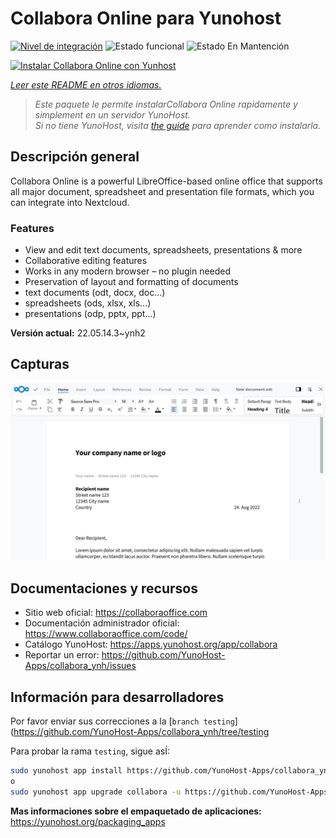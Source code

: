 <!--
Este archivo README esta generado automaticamente<https://github.com/YunoHost/apps/tree/master/tools/readme_generator>
No se debe editar a mano.
-->

# Collabora Online para Yunohost

[![Nivel de integración](https://dash.yunohost.org/integration/collabora.svg)](https://dash.yunohost.org/appci/app/collabora) ![Estado funcional](https://ci-apps.yunohost.org/ci/badges/collabora.status.svg) ![Estado En Mantención](https://ci-apps.yunohost.org/ci/badges/collabora.maintain.svg)

[![Instalar Collabora Online con Yunhost](https://install-app.yunohost.org/install-with-yunohost.svg)](https://install-app.yunohost.org/?app=collabora)

*[Leer este README en otros idiomas.](./ALL_README.md)*

> *Este paquete le permite instalarCollabora Online rapidamente y simplement en un servidor YunoHost.*  
> *Si no tiene YunoHost, visita [the guide](https://yunohost.org/install) para aprender como instalarla.*

## Descripción general

Collabora Online is a powerful LibreOffice-based online office that supports all major document, spreadsheet and presentation file formats, which you can integrate into Nextcloud.

### Features

- View and edit text documents, spreadsheets, presentations & more
- Collaborative editing features
- Works in any modern browser – no plugin needed
- Preservation of layout and formatting of documents
- text documents (odt, docx, doc…)
- spreadsheets (ods, xlsx, xls…)
- presentations (odp, pptx, ppt…)


**Versión actual:** 22.05.14.3~ynh2

## Capturas

![Captura de Collabora Online](./doc/screenshots/Nextcloud-writer.png)

## Documentaciones y recursos

- Sitio web oficial: <https://collaboraoffice.com>
- Documentación administrador oficial: <https://www.collaboraoffice.com/code/>
- Catálogo YunoHost: <https://apps.yunohost.org/app/collabora>
- Reportar un error: <https://github.com/YunoHost-Apps/collabora_ynh/issues>

## Información para desarrolladores

Por favor enviar sus correcciones a la [`branch testing`](https://github.com/YunoHost-Apps/collabora_ynh/tree/testing

Para probar la rama `testing`, sigue asÍ:

```bash
sudo yunohost app install https://github.com/YunoHost-Apps/collabora_ynh/tree/testing --debug
o
sudo yunohost app upgrade collabora -u https://github.com/YunoHost-Apps/collabora_ynh/tree/testing --debug
```

**Mas informaciones sobre el empaquetado de aplicaciones:** <https://yunohost.org/packaging_apps>
